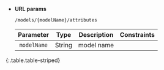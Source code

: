 * **URL params**

    `/models/{modelName}/attributes`

    Parameter|Type|Description|Constraints
    :-------:|:--:|:---------:|:---------:
    `modelName` |String|model name|
{:.table.table-striped}

